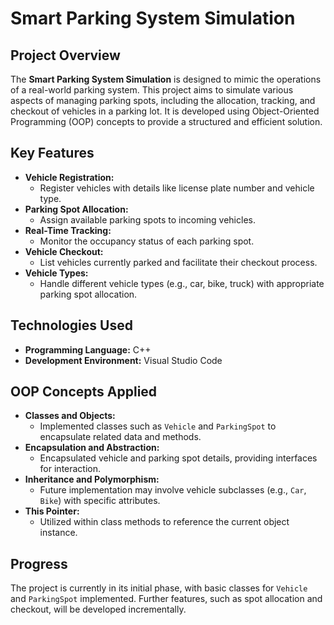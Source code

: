 # Smart Parking System Simulation

## Project Overview
The **Smart Parking System Simulation** is designed to mimic the operations of a real-world parking system. This project aims to simulate various aspects of managing parking spots, including the allocation, tracking, and checkout of vehicles in a parking lot. It is developed using Object-Oriented Programming (OOP) concepts to provide a structured and efficient solution.

## Key Features
- **Vehicle Registration:** 
  - Register vehicles with details like license plate number and vehicle type.
- **Parking Spot Allocation:**
  - Assign available parking spots to incoming vehicles.
- **Real-Time Tracking:**
  - Monitor the occupancy status of each parking spot.
- **Vehicle Checkout:**
  - List vehicles currently parked and facilitate their checkout process.
- **Vehicle Types:**
  - Handle different vehicle types (e.g., car, bike, truck) with appropriate parking spot allocation.

## Technologies Used
- **Programming Language:** C++
- **Development Environment:** Visual Studio Code

## OOP Concepts Applied
- **Classes and Objects:**
  - Implemented classes such as `Vehicle` and `ParkingSpot` to encapsulate related data and methods.
- **Encapsulation and Abstraction:**
  - Encapsulated vehicle and parking spot details, providing interfaces for interaction.
- **Inheritance and Polymorphism:**
  - Future implementation may involve vehicle subclasses (e.g., `Car`, `Bike`) with specific attributes.
- **This Pointer:**
  - Utilized within class methods to reference the current object instance.

## Progress
The project is currently in its initial phase, with basic classes for `Vehicle` and `ParkingSpot` implemented. Further features, such as spot allocation and checkout, will be developed incrementally.
